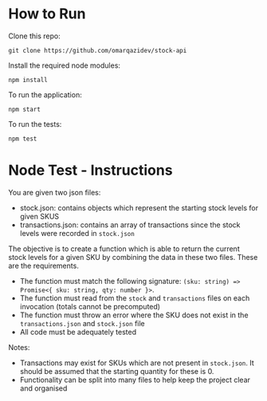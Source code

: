 # How to Run

Clone this repo:
```
git clone https://github.com/omarqazidev/stock-api
```

Install the required node modules:
```
npm install
```

To run the application:
```
npm start
```

To run the tests:
```
npm test
```

# Node Test - Instructions

You are given two json files:

- stock.json: contains objects which represent the starting stock levels for given SKUS
- transactions.json: contains an array of transactions since the stock levels were recorded in `stock.json`

The objective is to create a function which is able to return the current stock levels for a given SKU by combining the data in these two files. These are the requirements.

- The function must match the following signature: `(sku: string) => Promise<{ sku: string, qty: number }>`.
- The function must read from the `stock` and `transactions` files on each invocation (totals cannot be precomputed)
- The function must throw an error where the SKU does not exist in the `transactions.json` and `stock.json` file
- All code must be adequately tested

Notes:

- Transactions may exist for SKUs which are not present in `stock.json`. It should be assumed that the starting quantity for these is 0.
- Functionality can be split into many files to help keep the project clear and organised
